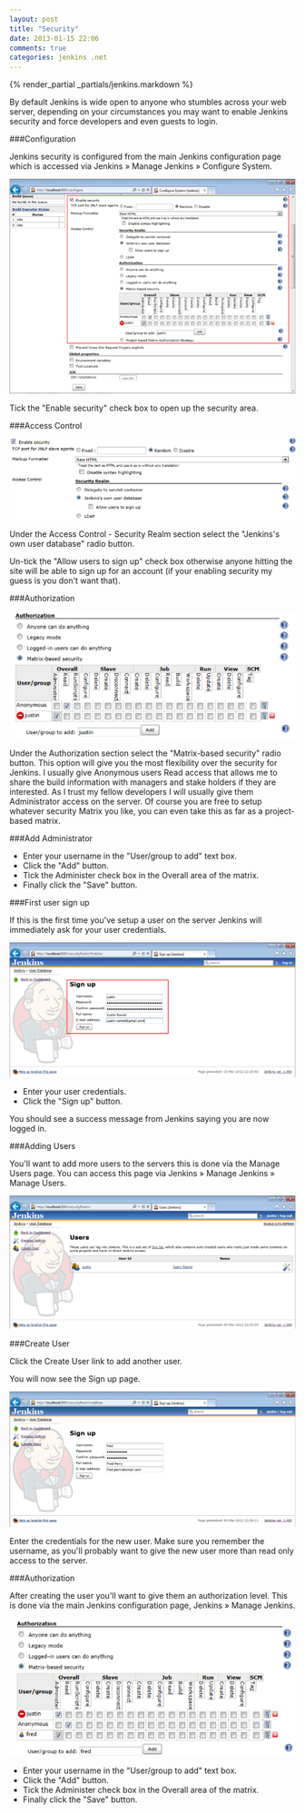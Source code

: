 ```yaml
---
layout: post
title: "Security"
date: 2013-01-15 22:06
comments: true
categories: jenkins .net
---
```

{% render_partial _partials/jenkins.markdown %}

By default Jenkins is wide open to anyone who stumbles across your web server,
depending on your circumstances you may want to enable Jenkins security and
force developers and even guests to login.

###Configuration

Jenkins security is configured from the main Jenkins configuration page which
is accessed via Jenkins » Manage Jenkins » Configure System.

![security 1](/images/jenkins-net/ch11/security-1.png)

Tick the "Enable security" check box to open up the security area.

###Access Control

![security 2](/images/jenkins-net/ch11/security-2.png)

Under the Access Control - Security Realm section select the "Jenkins's own
user database" radio button.

Un-tick the "Allow users to sign up" check box otherwise anyone hitting the
site will be able to sign up for an account (if your enabling security my guess
is you don't want that).

###Authorization

![security 3](/images/jenkins-net/ch11/security-3.png)

Under the Authorization section select the "Matrix-based security" radio
button. This option will give you the most flexibility over the security for
Jenkins. I usually give Anonymous users Read access that allows me to share the
build information with managers and stake holders if they are interested.  As I
trust my fellow developers I will usually give them Administrator access on the
server. Of course you are free to setup whatever security Matrix you like, you
can even take this as far as a project-based matrix.

###Add Administrator

* Enter your username in the "User/group to add" text box.
* Click the "Add" button.
* Tick the Administer check box in the Overall area of the matrix.
* Finally click the "Save" button.

###First user sign up

If this is the first time you've setup a user on the server Jenkins will
immediately ask for your user credentials.

![security 4](/images/jenkins-net/ch11/security-4.png)

* Enter your user credentials.
* Click the "Sign up" button.

You should see a success message from Jenkins saying you are now logged in.

###Adding Users

You'll want to add more users to the servers this is done via the Manage Users
page. You can access this page via Jenkins » Manage Jenkins » Manage Users.

![security 5](/images/jenkins-net/ch11/security-5.png)

###Create User

Click the Create User link to add another user.

You will now see the Sign up page.

![security 6](/images/jenkins-net/ch11/security-6.png)

Enter the credentials for the new user. Make sure you remember the username, as
you'll probably want to give the new user more than read only access to the
server.

###Authorization

After creating the user you'll want to give them an authorization level. This
is done via the main Jenkins configuration page, Jenkins » Manage Jenkins.

![security 7](/images/jenkins-net/ch11/security-7.png)

* Enter your username in the "User/group to add" text box.
* Click the "Add" button.
* Tick the Administer check box in the Overall area of the matrix.
* Finally click the "Save" button.
